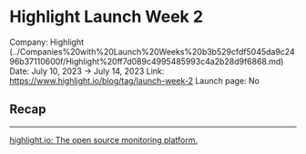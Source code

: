 # Highlight Launch Week 2

Company: Highlight (../Companies%20with%20Launch%20Weeks%20b3b529cfdf5045da9c2496b37110600f/Highlight%20ff7d089c4995485993c4a2b28d9f6868.md)
Date: July 10, 2023 → July 14, 2023
Link: https://www.highlight.io/blog/tag/launch-week-2
Launch page: No

## Recap

---

[highlight.io: The open source monitoring platform.](https://www.highlight.io/blog/tag/launch-week-2)